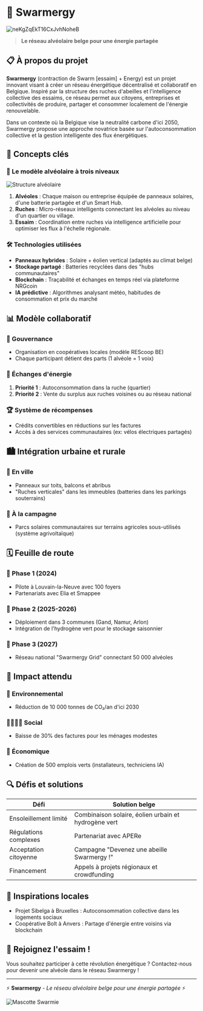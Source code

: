 # 🐝 Swarmergy

![neKgZqEkT16CxJvhNoheB](https://github.com/user-attachments/assets/c8d8de99-607e-42d3-ba4e-94f6cc1dc6d4)


> **Le réseau alvéolaire belge pour une énergie partagée**

## 📋 À propos du projet

**Swarmergy** (contraction de Swarm [essaim] + Energy) est un projet innovant visant à créer un réseau énergétique décentralisé et collaboratif en Belgique. Inspiré par la structure des ruches d'abeilles et l'intelligence collective des essaims, ce réseau permet aux citoyens, entreprises et collectivités de produire, partager et consommer localement de l'énergie renouvelable.

Dans un contexte où la Belgique vise la neutralité carbone d'ici 2050, Swarmergy propose une approche novatrice basée sur l'autoconsommation collective et la gestion intelligente des flux énergétiques.

## 🔑 Concepts clés

### 🔄 Le modèle alvéolaire à trois niveaux

![Structure alvéolaire](https://raw.githubusercontent.com/servais1983/swarmergy/main/assets/hexagon.png)

1. **Alvéoles** : Chaque maison ou entreprise équipée de panneaux solaires, d'une batterie partagée et d'un Smart Hub.
2. **Ruches** : Micro-réseaux intelligents connectant les alvéoles au niveau d'un quartier ou village.
3. **Essaim** : Coordination entre ruches via intelligence artificielle pour optimiser les flux à l'échelle régionale.

### 🛠️ Technologies utilisées

- **Panneaux hybrides** : Solaire + éolien vertical (adaptés au climat belge)
- **Stockage partagé** : Batteries recyclées dans des "hubs communautaires"
- **Blockchain** : Traçabilité et échanges en temps réel via plateforme NRGcoin
- **IA prédictive** : Algorithmes analysant météo, habitudes de consommation et prix du marché

## 📊 Modèle collaboratif

### 👥 Gouvernance

- Organisation en coopératives locales (modèle REScoop BE)
- Chaque participant détient des parts (1 alvéole = 1 voix)

### 💱 Échanges d'énergie

1. **Priorité 1** : Autoconsommation dans la ruche (quartier)
2. **Priorité 2** : Vente du surplus aux ruches voisines ou au réseau national

### 🏆 Système de récompenses

- Crédits convertibles en réductions sur les factures
- Accès à des services communautaires (ex: vélos électriques partagés)

## 🏙️ Intégration urbaine et rurale

### 🏢 En ville
- Panneaux sur toits, balcons et abribus
- "Ruches verticales" dans les immeubles (batteries dans les parkings souterrains)

### 🌄 À la campagne
- Parcs solaires communautaires sur terrains agricoles sous-utilisés (système agrivoltaïque)

## 🗓️ Feuille de route

### 📍 Phase 1 (2024)
- Pilote à Louvain-la-Neuve avec 100 foyers
- Partenariats avec Elia et Smappee

### 📍 Phase 2 (2025-2026)
- Déploiement dans 3 communes (Gand, Namur, Arlon)
- Intégration de l'hydrogène vert pour le stockage saisonnier

### 📍 Phase 3 (2027)
- Réseau national "Swarmergy Grid" connectant 50 000 alvéoles

## 💚 Impact attendu

### 🌱 Environnemental
- Réduction de 10 000 tonnes de CO₂/an d'ici 2030

### 👨‍👩‍👧‍👦 Social
- Baisse de 30% des factures pour les ménages modestes

### 💼 Économique
- Création de 500 emplois verts (installateurs, techniciens IA)

## 🔍 Défis et solutions

| Défi | Solution belge |
|------|---------------|
| Ensoleillement limité | Combinaison solaire, éolien urbain et hydrogène vert |
| Régulations complexes | Partenariat avec APERe |
| Acceptation citoyenne | Campagne "Devenez une abeille Swarmergy !" |
| Financement | Appels à projets régionaux et crowdfunding |

## 🔗 Inspirations locales

- Projet Sibelga à Bruxelles : Autoconsommation collective dans les logements sociaux
- Coopérative Bolt à Anvers : Partage d'énergie entre voisins via blockchain

## 👋 Rejoignez l'essaim !

Vous souhaitez participer à cette révolution énergétique ? Contactez-nous pour devenir une alvéole dans le réseau Swarmergy !

---

⚡ **Swarmergy** - *Le réseau alvéolaire belge pour une énergie partagée* ⚡

![Mascotte Swarmie](https://raw.githubusercontent.com/servais1983/swarmergy/main/assets/mascot.png)
